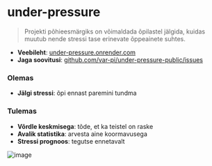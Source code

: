 # under-pressure

> Projekti põhieesmärgiks on võimaldada õpilastel jälgida, kuidas muutub nende stressi tase erinevate õppeainete suhtes.
* **Veebileht**: [under-pressure.onrender.com](https://under-pressure.onrender.com/)
* **Jaga soovitusi**: [github.com/var-pi/under-pressure-public/issues](https://github.com/var-pi/under-pressure-public/issues)

### Olemas

* **Jälgi stressi**: õpi ennast paremini tundma

### Tulemas
* **Võrdle keskmisega**: tõde, et ka teistel on raske
* **Avalik statistika**: arvesta aine koormavusega
* **Stressi prognoos**: tegutse ennetavalt

![image](https://github.com/var-pi/under-pressure-public/assets/66830771/c981c56b-506c-4628-b8b3-446ec534db41)


